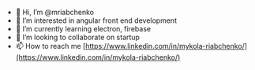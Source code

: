 - 👋 Hi, I’m @mriabchenko
- 👀 I’m interested in angular front end development
- 🌱 I’m currently learning electron, firebase
- 💞️ I’m looking to collaborate on startup
- 📫 How to reach me [https://www.linkedin.com/in/mykola-riabchenko/](https://www.linkedin.com/in/mykola-riabchenko/)

<!---
mriabchenko/mriabchenko is a ✨ special ✨ repository because its `README.md` (this file) appears on your GitHub profile.
You can click the Preview link to take a look at your changes.
--->
